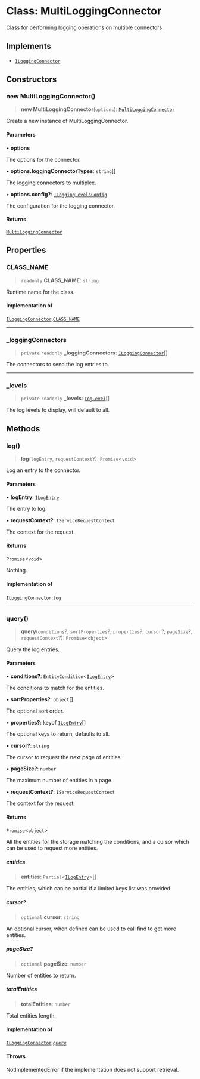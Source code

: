 # Class: MultiLoggingConnector

Class for performing logging operations on multiple connectors.

## Implements

- [`ILoggingConnector`](../interfaces/ILoggingConnector.md)

## Constructors

### new MultiLoggingConnector()

> **new MultiLoggingConnector**(`options`): [`MultiLoggingConnector`](MultiLoggingConnector.md)

Create a new instance of MultiLoggingConnector.

#### Parameters

• **options**

The options for the connector.

• **options.loggingConnectorTypes**: `string`[]

The logging connectors to multiplex.

• **options.config?**: [`ILoggingLevelsConfig`](../interfaces/ILoggingLevelsConfig.md)

The configuration for the logging connector.

#### Returns

[`MultiLoggingConnector`](MultiLoggingConnector.md)

## Properties

### CLASS\_NAME

> `readonly` **CLASS\_NAME**: `string`

Runtime name for the class.

#### Implementation of

[`ILoggingConnector`](../interfaces/ILoggingConnector.md).[`CLASS_NAME`](../interfaces/ILoggingConnector.md#class_name)

***

### \_loggingConnectors

> `private` `readonly` **\_loggingConnectors**: [`ILoggingConnector`](../interfaces/ILoggingConnector.md)[]

The connectors to send the log entries to.

***

### \_levels

> `private` `readonly` **\_levels**: [`LogLevel`](../type-aliases/LogLevel.md)[]

The log levels to display, will default to all.

## Methods

### log()

> **log**(`logEntry`, `requestContext`?): `Promise`\<`void`\>

Log an entry to the connector.

#### Parameters

• **logEntry**: [`ILogEntry`](../interfaces/ILogEntry.md)

The entry to log.

• **requestContext?**: `IServiceRequestContext`

The context for the request.

#### Returns

`Promise`\<`void`\>

Nothing.

#### Implementation of

[`ILoggingConnector`](../interfaces/ILoggingConnector.md).[`log`](../interfaces/ILoggingConnector.md#log)

***

### query()

> **query**(`conditions`?, `sortProperties`?, `properties`?, `cursor`?, `pageSize`?, `requestContext`?): `Promise`\<`object`\>

Query the log entries.

#### Parameters

• **conditions?**: `EntityCondition`\<[`ILogEntry`](../interfaces/ILogEntry.md)\>

The conditions to match for the entities.

• **sortProperties?**: `object`[]

The optional sort order.

• **properties?**: keyof [`ILogEntry`](../interfaces/ILogEntry.md)[]

The optional keys to return, defaults to all.

• **cursor?**: `string`

The cursor to request the next page of entities.

• **pageSize?**: `number`

The maximum number of entities in a page.

• **requestContext?**: `IServiceRequestContext`

The context for the request.

#### Returns

`Promise`\<`object`\>

All the entities for the storage matching the conditions,
and a cursor which can be used to request more entities.

##### entities

> **entities**: `Partial`\<[`ILogEntry`](../interfaces/ILogEntry.md)\>[]

The entities, which can be partial if a limited keys list was provided.

##### cursor?

> `optional` **cursor**: `string`

An optional cursor, when defined can be used to call find to get more entities.

##### pageSize?

> `optional` **pageSize**: `number`

Number of entities to return.

##### totalEntities

> **totalEntities**: `number`

Total entities length.

#### Implementation of

[`ILoggingConnector`](../interfaces/ILoggingConnector.md).[`query`](../interfaces/ILoggingConnector.md#query)

#### Throws

NotImplementedError if the implementation does not support retrieval.
